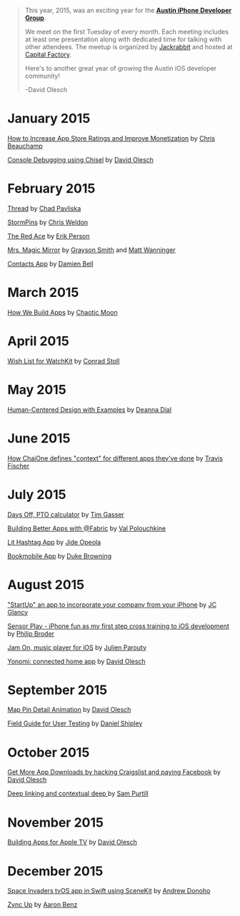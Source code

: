 
> This year, 2015, was an exciting year for the [**Austin iPhone Developer Group**](http://www.meetup.com/Austin-iPhone-Developer-Group/).
>
> We meet on the first Tuesday of every month. Each meeting includes at least one presentation along with dedicated time for talking with other attendees. The meetup is organized by [Jackrabbit](http://jackrabbitmobile.com) and hosted at [Capital Factory](http://capitalfactory.com).
>
> Here's to another great year of growing the Austin iOS developer community!
>
> -David Olesch

# January 2015

[How to Increase App Store Ratings and Improve Monetization](http://bit.ly/aidgcritter) by [Chris Beauchamp](http://twitter.com/@cjbeauchamp)

[Console Debugging using Chisel](http://www.slideshare.net/davidolesch/i-os-ui-debugging) by [David Olesch](http://twitter.com/@davidolesch)

# February 2015

[Thread](https://itunes.apple.com/us/app/thread-campus/id904738661?mt=8) by [Chad Pavliska](http://twitter.com/@chadpav)

[StormPins](https://itunes.apple.com/us/app/stormpins/id592012984?mt=8) by [Chris Weldon](http://twitter.com/@ChrisWeldon2014)

[The Red Ace](https://itunes.apple.com/us/app/red-ace-blackjack-card-counting/id922233123?mt=8) by [Erik Person](http://twitter.com/@thaterikperson)

[Mrs. Magic Mirror](https://docs.google.com/a/jackrabbitmobile.com/presentation/d/1N00yjlW_MaGGlKaaGfaWS5I24W6jIA5YcGWcLec3vv0/edit#slide=id.p) by [Grayson Smith](http://twitter.com/@graysonds) and [Matt Wanninger](http://twitter.com/@MattWanninger)

[Contacts App](https://github.com/DamienBell/MasonryScrollViewExample) by [Damien Bell](http://twitter.com/@damiensbell)

# March 2015

[How We Build Apps](http://chaoticmoon.com) by [Chaotic Moon](http://twitter.com/@chaoticmoon)

# April 2015

[Wish List for WatchKit](https://drive.google.com/file/d/0B1iiwRg2CfneQm1OWGdNWHd6TWdmMGR1X1VEUXFBc0dfOHhj/view?usp=sharing) by [Conrad Stoll](http://twitter.com/@conradstoll )

# May 2015

[Human-Centered Design with Examples](http://handsome.is) by [Deanna Dial](http://twitter.com/@deannadial)

# June 2015

[How ChaiOne defines "context" for different apps they've done](http://chaione.com) by [Travis Fischer](http://twitter.com/@althefierce)

# July 2015

[Days Off, PTO calculator](http://bit.ly/daysoffpres) by [Tim Gasser](http://twitter.com/@iamtimgsr)

[Building Better Apps with @Fabric](http://fabric.io) by [Val Polouchkine](http://twitter.com/@heyval)

[Lit Hashtag App](http://jideo.co) by [Jide Opeola](http://twitter.com/@971nce)

[Bookmobile App](http://bookmobileapp.com/) by [Duke Browning](http://twitter.com/@duke_)

# August 2015

["StartUp" an app to incorporate your company from your iPhone](http://startupapp.biz) by [JC Glancy](http://twitter.com/@JCGlancy)

[Sensor Play - iPhone fun as my first step cross training to iOS development](https://drive.google.com/file/d/0B3V02uFfjmVBRUtOOEpXQnpCQ3F5dHA1R0c0X24zLWYtRkNJ/view?usp=sharing) by [Philip Broder](http://twitter.com/@ClassicRockRiff)

[Jam On, music player for iOS](http://www.slideshare.net/jparouty/ios-developer-meetup-august-2015) by [Julien Parouty](http://twitter.com/@jparouty)

[Yonomi: connected home app](http://yonomi.co/) by [David Olesch](http://twitter.com/@davidolesch)

# September 2015

[Map Pin Detail Animation](https://github.com/davidolesch/IoT-Map) by [David Olesch](http://twitter.com/@davidolesch)

[Field Guide for User Testing](http://www.jackrabbitmobile.com/learn/) by [Daniel Shipley](http://twitter.com/@rdshipley)

# October 2015

[Get More App Downloads by hacking Craigslist and paying Facebook](http://bit.ly/1G7AO30) by [David Olesch](http://twitter.com/@davidolesch)

[Deep linking and contextual deep ](https://branch.io/) by [Sam Purtill](http://twitter.com/@sampurtill)

# November 2015

[Building Apps for Apple TV](http://www.slideshare.net/davidolesch/building-apps-for-apple-tv) by [David Olesch](http://twitter.com/@davidolesch)

# December 2015

[Space Invaders tvOS app in Swift using SceneKit](https://github.com/adonoho/SpaceInvaders) by [Andrew Donoho](http://twitter.com/@adonoho)

[Zync Up](http://bit.ly/zyncup) by [Aaron Benz](http://twitter.com/@ZyncUp)
